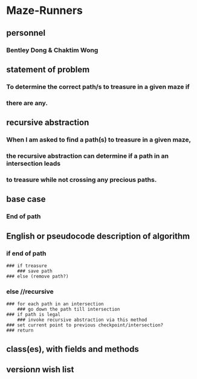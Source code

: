 # Maze-Runners

## personnel
### Bentley Dong & Chaktim Wong

## statement of problem
### To determine the correct path/s to treasure in a given maze if
### there are any.

## recursive abstraction
### When I am asked to find a path(s) to treasure in a given maze,
### the recursive abstraction can determine if a path in an intersection leads
### to treasure while not crossing any precious paths.

## base case
### End of path

## English or pseudocode description of algorithm
### if end of path
    ### if treasure
    	### save path
    ### else (remove path?)
### else //recursive
    ### for each path in an intersection
    	### go down the path till intersection
	### if path is legal
	    ### invoke recursive abstraction via this method
	### set current point to previous checkpoint/intersection?
    ### return

## class(es), with fields and methods

## version*n* wish list